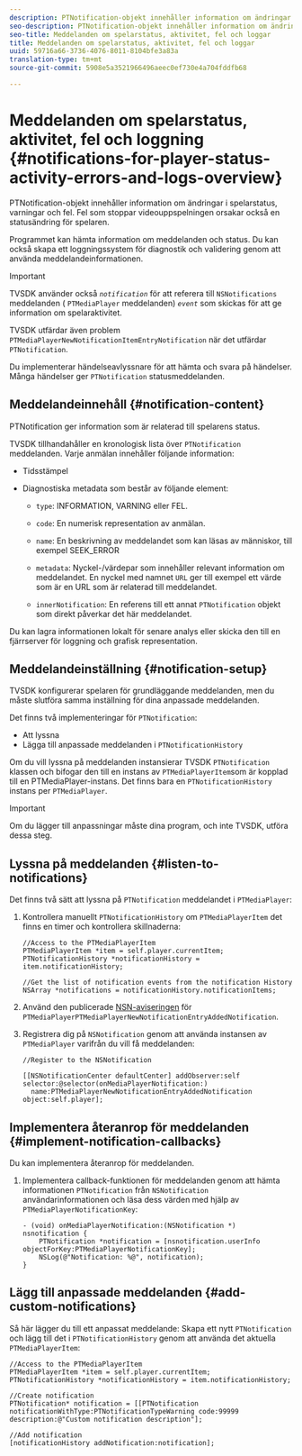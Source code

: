 ```yaml
---
description: PTNotification-objekt innehåller information om ändringar i spelarstatus, varningar och fel. Fel som stoppar videouppspelningen orsakar också en statusändring för spelaren.
seo-description: PTNotification-objekt innehåller information om ändringar i spelarstatus, varningar och fel. Fel som stoppar videouppspelningen orsakar också en statusändring för spelaren.
seo-title: Meddelanden om spelarstatus, aktivitet, fel och loggar
title: Meddelanden om spelarstatus, aktivitet, fel och loggar
uuid: 59716a66-3736-4076-8011-8104bfe3a83a
translation-type: tm+mt
source-git-commit: 5908e5a3521966496aeec0ef730e4a704fddfb68

---
```



# Meddelanden om spelarstatus, aktivitet, fel och loggning {#notifications-for-player-status-activity-errors-and-logs-overview}

PTNotification-objekt innehåller information om ändringar i spelarstatus, varningar och fel. Fel som stoppar videouppspelningen orsakar också en statusändring för spelaren.

Programmet kan hämta information om meddelanden och status. Du kan också skapa ett loggningssystem för diagnostik och validering genom att använda meddelandeinformationen.

>[!IMPORTANT]
>
>TVSDK använder också *`notification`* för att referera till `NSNotifications` meddelanden ( `PTMediaPlayer` meddelanden) *`event`* som skickas för att ge information om spelaraktivitet.

TVSDK utfärdar även problem `PTMediaPlayerNewNotificationItemEntryNotification` när det utfärdar `PTNotification`.

Du implementerar händelseavlyssnare för att hämta och svara på händelser. Många händelser ger `PTNotification` statusmeddelanden.

## Meddelandeinnehåll {#notification-content}

PTNotification ger information som är relaterad till spelarens status.

TVSDK tillhandahåller en kronologisk lista över `PTNotification` meddelanden. Varje anmälan innehåller följande information:

* Tidsstämpel
* Diagnostiska metadata som består av följande element:

   * `type`: INFORMATION, VARNING eller FEL.
   * `code`: En numerisk representation av anmälan.
   * `name`: En beskrivning av meddelandet som kan läsas av människor, till exempel SEEK_ERROR
   * `metadata`: Nyckel-/värdepar som innehåller relevant information om meddelandet. En nyckel med namnet `URL` ger till exempel ett värde som är en URL som är relaterad till meddelandet.

   * `innerNotification`: En referens till ett annat `PTNotification` objekt som direkt påverkar det här meddelandet.

Du kan lagra informationen lokalt för senare analys eller skicka den till en fjärrserver för loggning och grafisk representation.

## Meddelandeinställning {#notification-setup}

TVSDK konfigurerar spelaren för grundläggande meddelanden, men du måste slutföra samma inställning för dina anpassade meddelanden.

Det finns två implementeringar för `PTNotification`:

* Att lyssna
* Lägga till anpassade meddelanden i `PTNotificationHistory`

Om du vill lyssna på meddelanden instansierar TVSDK `PTNotification` klassen och bifogar den till en instans av `PTMediaPlayerItem`som är kopplad till en PTMediaPlayer-instans. Det finns bara en `PTNotificationHistory` instans per `PTMediaPlayer`.

>[!IMPORTANT]
>
>Om du lägger till anpassningar måste dina program, och inte TVSDK, utföra dessa steg.

## Lyssna på meddelanden {#listen-to-notifications}

Det finns två sätt att lyssna på `PTNotification` meddelandet i `PTMediaPlayer`:

1. Kontrollera manuellt `PTNotificationHistory` om `PTMediaPlayerItem` det finns en timer och kontrollera skillnaderna:

   ```
   //Access to the PTMediaPlayerItem  
   PTMediaPlayerItem *item = self.player.currentItem; 
   PTNotificationHistory *notificationHistory = item.notificationHistory; 
   
   //Get the list of notification events from the notification History  
   NSArray *notifications = notificationHistory.notificationItems;
   ```

1. Använd den publicerade [NSN-aviseringen](https://developer.apple.com/library/mac/%23documentation/Cocoa/Reference/Foundation/Classes/NSNotification_Class/Reference/Reference.html) för `PTMediaPlayerPTMediaPlayerNewNotificationEntryAddedNotification`.
1. Registrera dig på `NSNotification` genom att använda instansen av `PTMediaPlayer` varifrån du vill få meddelanden:

   ```
   //Register to the NSNotification 
   
   [[NSNotificationCenter defaultCenter] addObserver:self selector:@selector(onMediaPlayerNotification:)  
     name:PTMediaPlayerNewNotificationEntryAddedNotification object:self.player];
   ```

## Implementera återanrop för meddelanden {#implement-notification-callbacks}

Du kan implementera återanrop för meddelanden.

1. Implementera callback-funktionen för meddelanden genom att hämta informationen `PTNotification` från `NSNotification` användarinformationen och läsa dess värden med hjälp av `PTMediaPlayerNotificationKey`:

   ```
   - (void) onMediaPlayerNotification:(NSNotification *) nsnotification { 
       PTNotification *notification = [nsnotification.userInfo objectForKey:PTMediaPlayerNotificationKey]; 
       NSLog(@"Notification: %@", notification); 
   }
   ```

## Lägg till anpassade meddelanden {#add-custom-notifications}

Så här lägger du till ett anpassat meddelande:
Skapa ett nytt `PTNotification` och lägg till det i `PTNotificationHistory` genom att använda det aktuella `PTMediaPlayerItem`:

```
//Access to the PTMediaPlayerItem  
PTMediaPlayerItem *item = self.player.currentItem; 
PTNotificationHistory *notificationHistory = item.notificationHistory; 
 
//Create notification 
PTNotification* notification = [[PTNotification notificationWithType:PTNotificationTypeWarning code:99999 description:@"Custom notification description"]; 
 
//Add notification 
[notificationHistory addNotification:notification];
```
